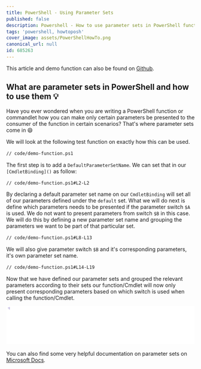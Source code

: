 ```yaml
---
title: PowerShell - Using Parameter Sets
published: false
description: Powershell - How to use parameter sets in PowerShell functions
tags: 'powershell, howtoposh'
cover_image: assets/PowerShellHowTo.png
canonical_url: null
id: 685263
---
```


This article and demo function can also be found on [Github](https://github.com/Pwd9000-ML/blog-devto/tree/main/posts/Powershell-Using-Parameter-Sets/code).

## What are parameter sets in PowerShell and how to use them :bulb:

Have you ever wondered when you are writing a PowerShell function or commandlet how you can make only certain parameters be presented to the consumer of the function in certain scenarios? That's where parameter sets come in :smile:  

We will look at the following test function on exactly how this can be used.  

```txt
// code/demo-function.ps1
```

The first step is to add a `DefaultParameterSetName`. We can set that in our `[CmdletBinding]()` as follow:  

```txt
// code/demo-function.ps1#L2-L2
```

By declaring a default parameter set name on our `CmdletBinding` will set all of our parameters defined under the `default` set. What we will do next is define which parameters needs to be presented if the parameter switch `$A` is used. We do not want to present parameters from switch `$B` in this case. We will do this by defining a new parameter set name and grouping the parameters we want to be part of that particular set.  

```txt
// code/demo-function.ps1#L8-L13
```

We will also give parameter switch `$B` and it's corresponding parameters, it's own parameter set name.  

```txt
// code/demo-function.ps1#L14-L19
```

Now that we have defined our parameter sets and grouped the relevant parameters according to their sets our function/Cmdlet will now only present corresponding parameters based on which switch is used when calling the function/Cmdlet.  

![testFunction](./assets/TestFunction.gif)

You can also find some very helpful documentation on parameter sets on [Microsoft Docs](https://docs.microsoft.com/en-us/powershell/module/microsoft.powershell.core/about/about_parameter_sets?view=powershell-7.1).
